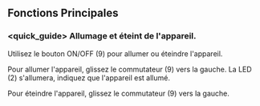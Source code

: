 ## Fonctions Principales

### <quick_guide> Allumage et éteint de l'appareil.

Utilisez le bouton ON/OFF (9) pour allumer ou éteindre l'appareil.

Pour allumer l'appareil, glissez le commutateur (9) vers la gauche. La LED (2) s'allumera, indiquez que l'appareil est allumé.

Pour éteindre l'appareil, glissez le commutateur (9) vers la gauche.
